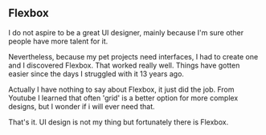 ## Flexbox

I do not aspire to be a great UI designer, mainly because I'm sure other people have more talent for it.

Nevertheless, because my pet projects need interfaces, I had to create one and I discovered Flexbox. That worked really well. Things have gotten easier since the days I struggled with it 13 years ago.

Actually I have nothing to say about Flexbox, it just did the job. From Youtube I learned that often 'grid' is a better option for more complex designs, but I wonder if i will ever need that.

That's it. UI design is not my thing but fortunately there is Flexbox.